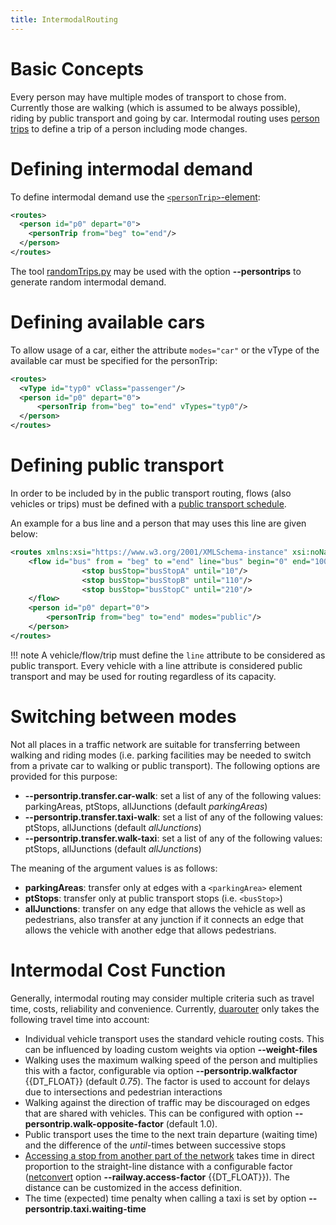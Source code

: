 ```yaml
---
title: IntermodalRouting
---
```


# Basic Concepts

Every person may have multiple modes of transport to chose from.
Currently those are walking (which is assumed to be always possible),
riding by public transport and going by car. Intermodal routing uses
[person trips](Specification/Persons.md#persontrips) to define a
trip of a person including mode changes.

# Defining intermodal demand

To define intermodal demand use the
[`<personTrip>`-element](Specification/Persons.md#persontrips):

```xml
<routes>
  <person id="p0" depart="0">
    <personTrip from="beg" to="end"/>
  </person>
</routes>
```

The tool [randomTrips.py](Tools/Trip.md#randomtripspy) may be
used with the option **--persontrips** to generate random intermodal demand.

# Defining available cars

To allow usage of a car, either the attribute `modes="car"` or the vType of the
available car must be specified for the personTrip:

```xml
<routes>
  <vType id="typ0" vClass="passenger"/>
  <person id="p0" depart="0">
      <personTrip from="beg" to="end" vTypes="typ0"/>
  </person>
</routes>
```

# Defining public transport

In order to be included by in the public transport routing, flows (also vehicles or trips) must be defined
with a [public transport schedule](Simulation/Public_Transport.md#public_transport_schedules).

An example for a bus line and a person that may uses this line are given below:

```xml
<routes xmlns:xsi="https://www.w3.org/2001/XMLSchema-instance" xsi:noNamespaceSchemaLocation="https://sumo.dlr.de/xsd/routes_file.xsd">
    <flow id="bus" from = "beg" to ="end" line="bus" begin="0" end="1000" period="300">
                <stop busStop="busStopA" until="10"/>
                <stop busStop="busStopB" until="110"/>
                <stop busStop="busStopC" until="210"/>
    </flow>
    <person id="p0" depart="0">
        <personTrip from="beg" to="end" modes="public"/>
    </person>
</routes>
```
!!! note 
    A vehicle/flow/trip must define the `line` attribute to be considered as public transport. Every vehicle with a line attribute is considered public transport and may be used for routing regardless of its capacity.

# Switching between modes

Not all places in a traffic network are suitable for transferring between walking and riding modes (i.e. parking facilities may be needed to switch from a private car to walking or public transport). The following options are provided for this purpose:

- **--persontrip.transfer.car-walk**: set a list of any of the following values: parkingAreas, ptStops, allJunctions (default *parkingAreas*)  
- **--persontrip.transfer.taxi-walk**: set a list of any of the following values: ptStops, allJunctions (default *allJunctions*)
- **--persontrip.transfer.walk-taxi**: set a list of any of the following values: ptStops, allJunctions (default *allJunctions*)

The meaning of the argument values is as follows:

- **parkingAreas**: transfer only at edges with a `<parkingArea>` element
- **ptStops**: transfer only at public transport stops (i.e. `<busStop>`)
- **allJunctions**: transfer on any edge that allows the vehicle as well as pedestrians, also transfer at any junction if it connects an edge that allows the vehicle with another edge that allows pedestrians.


# Intermodal Cost Function

Generally, intermodal routing may consider multiple criteria such as
travel time, costs, reliability and convenience. Currently,
[duarouter](duarouter.md) only takes the following travel time
into account:

- Individual vehicle transport uses the standard vehicle routing
  costs. This can be influenced by loading custom weights via option **--weight-files**
- Walking uses the maximum walking speed of the person and multiplies
  this with a factor, configurable via option **--persontrip.walkfactor** {{DT_FLOAT}} (default *0.75*). The
  factor is used to account for delays due to intersections and
  pedestrian interactions
- Walking against the direction of traffic may be discouraged on edges that are shared with vehicles. This can be configured with option **--persontrip.walk-opposite-factor**  (default 1.0).
- Public transport uses the time to the next train departure (waiting time) and the difference of the *until*-times between successive stops
- [Accessing a stop from another part of the network](Simulation/Public_Transport.md#access_lanes) takes
  time in direct proportion to the straight-line distance with a
  configurable factor ([netconvert](netconvert.md) option **--railway.access-factor** {{DT_FLOAT}}). The distance can be customized in the access definition.
- The time (expected) time penalty when calling a taxi is set by option **--persontrip.taxi.waiting-time**
